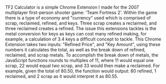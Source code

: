 TF2 Calculator is a simple Chrome Extension I made for the 2007 multiplayer first-person shooter game: 'Team Fortress 2'. Within the game there is a type of economy and "currency" used which is comprised of scrap, reclaimed, refined, and keys. Three scrap creates a reclaimed, and three reclaimed creates a refined. The issue this extensions tackles is the metal conversion for keys as keys can cost many refined making, for example, a calculation of 3.4 keys a difficult concept to tackle. This Chrome Extension takes two inputs: "Refined Price", and "Key Amount", using these numbers it calculates the total, as well as the break down of refined, reclaimed, and scrap metals. To accomplish the break down of metals, the JavaScript functions rounds to multiples of 11, where 11 would equal one scrap, 22 would equal two scrap, and 33 would then make a reclaimed. For example, given the total of 80.50, the function would output: 80 refined, 1 reclaimed, and 2 scrap as it would interpret it as 80.55.
